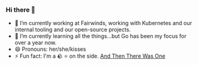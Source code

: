 ### Hi there 👋

- 🔭 I’m currently working at Fairwinds, working with Kubernetes and our internal tooling and our open-source projects. 
- 🌱 I’m currently learning all the things...but Go has been my focus for over a year now.
- 😄 Pronouns: her/she/kisses
- ⚡ Fun fact: I'm a 🪨 ⭐ on the side. [And Then There Was One](https://open.spotify.com/artist/1DoYQhds5FuspBoIDcIaEy?si=b_3eaNs-QF-cyXPYJhdOnA)

